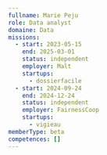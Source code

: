 ```yaml
---
fullname: Marie Peju
role: Data analyst
domaine: Data
missions:
  - start: 2023-05-15
    end: 2025-03-01
    status: independent
    employer: Malt
    startups:
      - dossierfacile
  - start: 2024-09-24
    end: 2024-12-24
    status: independent
    employer: FairnessCoop
    startups:
      - vigieau
memberType: beta
competences: []
---
```

